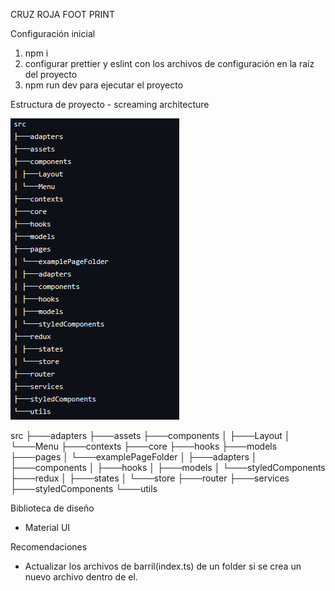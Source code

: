 CRUZ ROJA FOOT PRINT

Configuración inicial

1. npm i
2. configurar prettier y eslint con los archivos de configuración en la raíz del proyecto
3. npm run dev para ejecutar el proyecto

Estructura de proyecto - screaming architecture

![alt text](image.png)

src
├───adapters
├───assets
├───components
│ ├───Layout
│ └───Menu
├───contexts
├───core
├───hooks
├───models
├───pages
│ └───examplePageFolder
│ ├───adapters
│ ├───components
│ ├───hooks
│ ├───models
│ └───styledComponents
├───redux
│ ├───states
│ └───store
├───router
├───services
├───styledComponents
└───utils

Biblioteca de diseño

- Material UI

Recomendaciones

- Actualizar los archivos de barril(index.ts) de un folder si se crea un nuevo archivo dentro de el.
